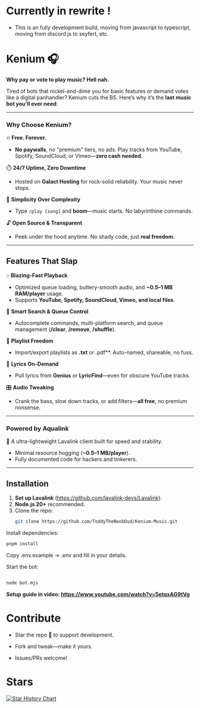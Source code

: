 # Currently in rewrite !

- This is an fully development build, moving from javascript to typescript, moving from discord.js to seyfert, etc.



# Kenium 🎧  
**Why pay or vote to play music? Hell nah.**  

Tired of bots that nickel-and-dime you for basic features or demand votes like a digital panhandler? Kenium cuts the BS. Here’s why it’s the **last music bot you’ll ever need**:  

---

### **Why Choose Kenium?**  
🔥 **Free. Forever.**  
- **No paywalls**, no "premium" tiers, no ads. Play tracks from YouTube, Spotify, SoundCloud, or Vimeo—**zero cash needed**.  

⏱️ **24/7 Uptime, Zero Downtime**  
- Hosted on **Galact Hosting** for rock-solid reliability. Your music never stops.  

🤖 **Simplicity Over Complexity**  
- Type `/play [song]` and **boom**—music starts. No labyrinthine commands.  

🔓 **Open Source & Transparent**  
- Peek under the hood anytime. No shady code, just **real freedom**.  

---

## **Features That Slap**  
🎶 **Blazing-Fast Playback**  
- Optimized queue loading, buttery-smooth audio, and **~0.5–1 MB RAM/player** usage.  
- Supports **YouTube, Spotify, SoundCloud, Vimeo, and local files**.  

🔎 **Smart Search & Queue Control**  
- Autocomplete commands, multi-platform search, and queue management (**/clear**, **/remove**, **/shuffle**).  

📂 **Playlist Freedom**  
- Import/export playlists as **.txt** or .pdf**. Auto-named, shareable, no fuss.  

🧠 **Lyrics On-Demand**  
- Pull lyrics from **Genius** or **LyricFind**—even for obscure YouTube tracks.  

🎛️ **Audio Tweaking**  
- Crank the bass, slow down tracks, or add filters—**all free**, no premium nonsense.  

---

### **Powered by Aqualink**  
🚀 A ultra-lightweight Lavalink client built for speed and stability.  
- Minimal resource hogging (**~0.5–1 MB/player**).  
- Fully documented code for hackers and tinkerers.  

---

## **Installation**  
1. **Set up Lavalink** (https://github.com/lavalink-devs/Lavalink).  
2. **Node.js 20+** recommended.  
3. Clone the repo:  
   ```bash  
   git clone https://github.com/ToddyTheNoobDud/Kenium-Music.git 
   ````
Install dependencies:
   ```bash
  pnpm install  
   ```

Copy .env.example → .env and fill in your details.

Start the bot:
   ```bash

node bot.mjs     
````

**Setup guide in video: https://www.youtube.com/watch?v=5etqxAG9tVg**


# Contribute

  - Star the repo 🌟 to support development.

  - Fork and tweak—make it yours.

  - Issues/PRs welcome!

# Stars


<a href="https://www.star-history.com/#namidaco/namida&Date">
 <picture>
   <source media="(prefers-color-scheme: dark)" srcset="https://api.star-history.com/svg?repos=ToddyTheNoobDud/Kenium-Music&type=Date&theme=dark" />
   <source media="(prefers-color-scheme: light)" srcset="https://api.star-history.com/svg?repos=ToddyTheNoobDud/Kenium-Music&type=Date" />
   <img alt="Star History Chart" src="https://api.star-history.com/svg?repos=ToddyTheNoobDud/Kenium-Music&type=Date" />
 </picture>
</a>
